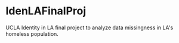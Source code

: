 # IdenLAFinalProj
UCLA Identity in LA final project to analyze data missingness in LA's homeless population. 
